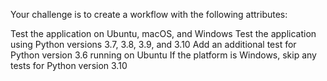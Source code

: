 Your challenge is to create a workflow with the following attributes:

Test the application on Ubuntu, macOS, and Windows
Test the application using Python versions 3.7, 3.8, 3.9, and 3.10
Add an additional test for Python version 3.6 running on Ubuntu
If the platform is Windows, skip any tests for Python version 3.10
